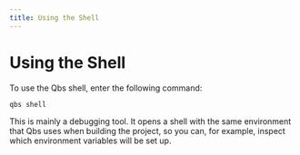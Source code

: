 ```yaml
---
title: Using the Shell
---
```


# Using the Shell

To use the Qbs shell, enter the following command:

```sh
qbs shell
```

This is mainly a debugging tool. It opens a shell with the same environment
that Qbs uses when building the project, so you can, for example, inspect
which environment variables will be set up.

